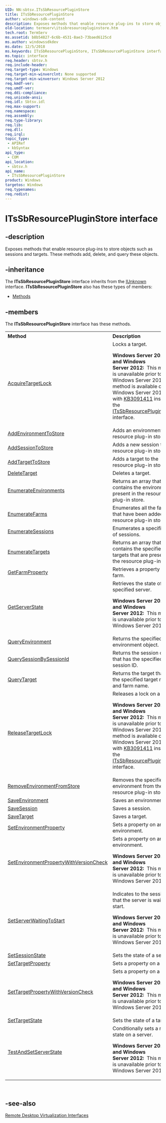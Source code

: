 ```yaml
---
UID: NN:sbtsv.ITsSbResourcePluginStore
title: ITsSbResourcePluginStore
author: windows-sdk-content
description: Exposes methods that enable resource plug-ins to store objects such as sessions and targets.
old-location: termserv\itssbresourcepluginstore.htm
tech.root: TermServ
ms.assetid: b8b54827-6c6b-4531-8ae3-73baed6125cd
ms.author: windowssdkdev
ms.date: 12/5/2018
ms.keywords: ITsSbResourcePluginStore, ITsSbResourcePluginStore interface [Remote Desktop Services], ITsSbResourcePluginStore interface [Remote Desktop Services],described, sbtsv/ITsSbResourcePluginStore, termserv.itssbresourcepluginstore
ms.topic: interface
req.header: sbtsv.h
req.include-header: 
req.target-type: Windows
req.target-min-winverclnt: None supported
req.target-min-winversvr: Windows Server 2012
req.kmdf-ver: 
req.umdf-ver: 
req.ddi-compliance: 
req.unicode-ansi: 
req.idl: Sbtsv.idl
req.max-support: 
req.namespace: 
req.assembly: 
req.type-library: 
req.lib: 
req.dll: 
req.irql: 
topic_type:
 - APIRef
 - kbSyntax
api_type:
 - COM
api_location:
 - sbtsv.h
api_name:
 - ITsSbResourcePluginStore
product: Windows
targetos: Windows
req.typenames: 
req.redist: 
---
```


# ITsSbResourcePluginStore interface


## -description


Exposes methods that enable resource plug-ins to store objects such as sessions and targets. 
    These methods add, delete, and query these objects.


## -inheritance

The <b xmlns:loc="http://microsoft.com/wdcml/l10n">ITsSbResourcePluginStore</b> interface inherits from the <a href="https://msdn.microsoft.com/33f1d79a-33fc-4ce5-a372-e08bda378332">IUnknown</a> interface. <b>ITsSbResourcePluginStore</b> also has these types of members:
<ul>
<li><a href="https://docs.microsoft.com/">Methods</a></li>
</ul>

## -members

The <b>ITsSbResourcePluginStore</b> interface has these methods.
<table class="members" id="memberListMethods">
<tr>
<th align="left" width="37%">Method</th>
<th align="left" width="63%">Description</th>
</tr>
<tr data="declared;">
<td align="left" width="37%">
<a href="https://msdn.microsoft.com/ee6f22cf-c111-4a11-ab84-b52904a148b6">AcquireTargetLock</a>
</td>
<td align="left" width="63%">
Locks a target.

<b>Windows Server 2012 R2 and Windows Server 2012:  </b>This method is unavailable prior to Windows Server 2016. This method is available on 
        Windows Server 2012 R2 with 
        <a href="https://support.microsoft.com/en-us/kb/3091411">KB3091411</a> installed in the 
        <a href="https://msdn.microsoft.com/768a5a4e-8221-417a-ad65-9a213a176eca">ITsSbResourcePluginStoreEx</a> 
        interface.

</td>
</tr>
<tr data="declared;">
<td align="left" width="37%">
<a href="https://msdn.microsoft.com/5f1d995b-10de-4754-9160-fb93a9d8f263">AddEnvironmentToStore</a>
</td>
<td align="left" width="63%">
Adds an environment to the resource plug-in store.

</td>
</tr>
<tr data="declared;">
<td align="left" width="37%">
<a href="https://msdn.microsoft.com/354ca945-cefe-42f6-a255-9918b8ffc339">AddSessionToStore</a>
</td>
<td align="left" width="63%">
Adds a new session to the resource plug-in store.

</td>
</tr>
<tr data="declared;">
<td align="left" width="37%">
<a href="https://msdn.microsoft.com/207761eb-b87a-44e5-9101-84d77f95fc23">AddTargetToStore</a>
</td>
<td align="left" width="63%">
Adds a target to the resource plug-in store.

</td>
</tr>
<tr data="declared;">
<td align="left" width="37%">
<a href="https://msdn.microsoft.com/d8114126-f518-4a43-8f6e-900fe84052e5">DeleteTarget</a>
</td>
<td align="left" width="63%">
Deletes a target.

</td>
</tr>
<tr data="declared;">
<td align="left" width="37%">
<a href="https://msdn.microsoft.com/5c9d2fb4-05e7-449d-8326-b983701b3302">EnumerateEnvironments</a>
</td>
<td align="left" width="63%">
Returns an array that contains the environments present in the resource plug-in store.

</td>
</tr>
<tr data="declared;">
<td align="left" width="37%">
<a href="https://msdn.microsoft.com/54ed82b2-531c-468b-a4d3-ad299ae1f2d8">EnumerateFarms</a>
</td>
<td align="left" width="63%">
Enumerates all the farms that have been added to the resource plug-in store.

</td>
</tr>
<tr data="declared;">
<td align="left" width="37%">
<a href="https://msdn.microsoft.com/217b5c28-b0f8-4a8f-8695-8c8e0895b508">EnumerateSessions</a>
</td>
<td align="left" width="63%">
Enumerates a specified set of sessions.

</td>
</tr>
<tr data="declared;">
<td align="left" width="37%">
<a href="https://msdn.microsoft.com/bb05847a-e7fb-481b-ad84-9f6dc15f9be0">EnumerateTargets</a>
</td>
<td align="left" width="63%">
Returns an array that contains the specified targets that are present in the resource plug-in store. 

</td>
</tr>
<tr data="declared;">
<td align="left" width="37%">
<a href="https://msdn.microsoft.com/83cf8f54-99c2-46fb-b882-e2f3c31240e9">GetFarmProperty</a>
</td>
<td align="left" width="63%">
Retrieves a property of a farm.

</td>
</tr>
<tr data="declared;">
<td align="left" width="37%">
<a href="https://msdn.microsoft.com/287863fe-55b3-456e-9488-09ee85af2e15">GetServerState</a>
</td>
<td align="left" width="63%">
Retrieves the state of a specified server.

<b>Windows Server 2012 R2 and Windows Server 2012:  </b>This method is unavailable prior to Windows Server 2016

</td>
</tr>
<tr data="declared;">
<td align="left" width="37%">
<a href="https://msdn.microsoft.com/1497c638-ba9d-467e-8fbb-8467a43666cc">QueryEnvironment</a>
</td>
<td align="left" width="63%">
Returns the specified environment object.

</td>
</tr>
<tr data="declared;">
<td align="left" width="37%">
<a href="https://msdn.microsoft.com/51a1e876-09fb-4b1c-bb86-028afc46f31e">QuerySessionBySessionId</a>
</td>
<td align="left" width="63%">
Returns the session object that has the specified session ID.

</td>
</tr>
<tr data="declared;">
<td align="left" width="37%">
<a href="https://msdn.microsoft.com/ef78c055-edf6-4f0c-b47c-836ef85310bf">QueryTarget</a>
</td>
<td align="left" width="63%">
Returns the target that has the specified target name and farm name.

</td>
</tr>
<tr data="declared;">
<td align="left" width="37%">
<a href="https://msdn.microsoft.com/37c22f94-c00d-471b-bd6c-067b3229f99b">ReleaseTargetLock</a>
</td>
<td align="left" width="63%">
Releases a lock on a target.

<b>Windows Server 2012 R2 and Windows Server 2012:  </b>This method is unavailable prior to Windows Server 2016. This method is available on 
        Windows Server 2012 R2 with 
        <a href="https://support.microsoft.com/en-us/kb/3091411">KB3091411</a> installed in the 
        <a href="https://msdn.microsoft.com/768a5a4e-8221-417a-ad65-9a213a176eca">ITsSbResourcePluginStoreEx</a> 
        interface.

</td>
</tr>
<tr data="declared;">
<td align="left" width="37%">
<a href="https://msdn.microsoft.com/b1922ff2-6322-4868-ab7b-2f18386d7d08">RemoveEnvironmentFromStore</a>
</td>
<td align="left" width="63%">
Removes the specified environment from the resource plug-in store.

</td>
</tr>
<tr data="declared;">
<td align="left" width="37%">
<a href="https://msdn.microsoft.com/941d5040-e6e4-4f7e-be31-2b52eb16fa9f">SaveEnvironment</a>
</td>
<td align="left" width="63%">
Saves an environment.

</td>
</tr>
<tr data="declared;">
<td align="left" width="37%">
<a href="https://msdn.microsoft.com/a4f29a99-8478-425d-91d7-c771c35bb2fa">SaveSession</a>
</td>
<td align="left" width="63%">
Saves a session.

</td>
</tr>
<tr data="declared;">
<td align="left" width="37%">
<a href="https://msdn.microsoft.com/323ac6ee-6a50-433b-85b3-a4409be08226">SaveTarget</a>
</td>
<td align="left" width="63%">
Saves a target.

</td>
</tr>
<tr data="declared;">
<td align="left" width="37%">
<a href="https://msdn.microsoft.com/a120ff15-2d78-4bca-b470-0eb03933a4d9">SetEnvironmentProperty</a>
</td>
<td align="left" width="63%">
Sets a property on an environment.

</td>
</tr>
<tr data="declared;">
<td align="left" width="37%">
<a href="https://msdn.microsoft.com/9c4caee8-85fb-4d8f-9c5a-b82eea02a1d0">SetEnvironmentPropertyWithVersionCheck</a>
</td>
<td align="left" width="63%">
Sets a property on an environment.

<b>Windows Server 2012 R2 and Windows Server 2012:  </b>This method is unavailable prior to Windows Server 2016

</td>
</tr>
<tr data="declared;">
<td align="left" width="37%">
<a href="https://msdn.microsoft.com/cf677be1-387b-4a63-902b-bacda8729b23">SetServerWaitingToStart</a>
</td>
<td align="left" width="63%">
Indicates to the session host that the server is waiting to start.

<b>Windows Server 2012 R2 and Windows Server 2012:  </b>This method is unavailable prior to Windows Server 2016

</td>
</tr>
<tr data="declared;">
<td align="left" width="37%">
<a href="https://msdn.microsoft.com/e6cb83d4-9d85-43d0-812d-ad6e2bdcb067">SetSessionState</a>
</td>
<td align="left" width="63%">
Sets the state of a session.

</td>
</tr>
<tr data="declared;">
<td align="left" width="37%">
<a href="https://msdn.microsoft.com/11d03b69-a7d0-4930-ba9c-a9373706580c">SetTargetProperty</a>
</td>
<td align="left" width="63%">
Sets a property on a target.

</td>
</tr>
<tr data="declared;">
<td align="left" width="37%">
<a href="https://msdn.microsoft.com/51b5e267-da1a-4d83-81bc-0cf8fb525fa9">SetTargetPropertyWithVersionCheck</a>
</td>
<td align="left" width="63%">
Sets a property on a target.

<b>Windows Server 2012 R2 and Windows Server 2012:  </b>This method is unavailable prior to Windows Server 2016

</td>
</tr>
<tr data="declared;">
<td align="left" width="37%">
<a href="https://msdn.microsoft.com/5ba5c4c6-b644-45f7-8942-ee8ea543138d">SetTargetState</a>
</td>
<td align="left" width="63%">
Sets the state of a target.

</td>
</tr>
<tr data="declared;">
<td align="left" width="37%">
<a href="https://msdn.microsoft.com/5b209587-090e-4338-95b3-542e50412587">TestAndSetServerState</a>
</td>
<td align="left" width="63%">
Conditionally sets a new state on a server. 

<b>Windows Server 2012 R2 and Windows Server 2012:  </b>This method is unavailable prior to Windows Server 2016

</td>
</tr>
</table> 


## -see-also




<a href="https://msdn.microsoft.com/150a3c9a-d504-4854-adaa-92e3a7e8ea70">Remote Desktop Virtualization Interfaces</a>
 

 

